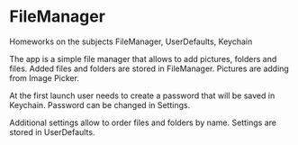 # FileManager
Homeworks on the subjects FileManager, UserDefaults, Keychain

The app is a simple file manager that allows to add pictures, folders and files. Added files and folders are stored in FileManager. Pictures are adding from Image Picker.

At the first launch user needs to create a password that will be saved in Keychain. Password can be changed in Settings.

Additional settings allow to order files and folders by name. Settings are stored in UserDefaults.
